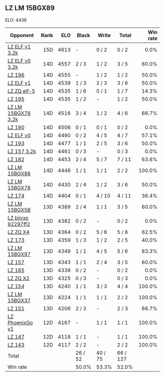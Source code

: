 ## LZ LM 15BGX89 ##

ELO: 4436

Opponent | Rank | ELO | Black | Write | Total | Win rate
---------|-----:|----:|-------|-------|-------|-------:
[LZ ELF v1 3.2k](LZ%20ELF%20v1%203.2k.md) | 15D | 4613 | - | 0 / 2 | 0 / 2 | 0.0%
[LZ ELF v0 3.2k](LZ%20ELF%20v0%203.2k.md) | 14D | 4557 | 2 / 3 | 1 / 2 | 3 / 5 | 60.0%
[LZ 196](LZ%20196.md) | 14D | 4555 | - | 1 / 2 | 1 / 2 | 50.0%
[LZ ELF v1](LZ%20ELF%20v1.md) | 14D | 4539 | 1 / 3 | 2 / 3 | 3 / 6 | 50.0%
[LZ ZQ elf-5](LZ%20ZQ%20elf-5.md) | 14D | 4535 | 1 / 6 | 0 / 1 | 1 / 7 | 14.3%
[LZ 195](LZ%20195.md) | 14D | 4535 | 1 / 2 | - | 1 / 2 | 50.0%
[LZ LM 15BGX78 3.2k](LZ%20LM%2015BGX78%203.2k.md) | 14D | 4516 | 3 / 4 | 1 / 2 | 4 / 6 | 66.7%
[LZ 190](LZ%20190.md) | 14D | 4506 | 0 / 1 | 0 / 1 | 0 / 2 | 0.0%
[LZ ELF v0](LZ%20ELF%20v0.md) | 14D | 4490 | 0 / 2 | 4 / 5 | 4 / 7 | 57.1%
[LZ 193](LZ%20193.md) | 14D | 4477 | 1 / 1 | 2 / 5 | 3 / 6 | 50.0%
[LZ 157 3.2k](LZ%20157%203.2k.md) | 14D | 4461 | 0 / 3 | - | 0 / 3 | 0.0%
[LZ 182](LZ%20182.md) | 14D | 4453 | 2 / 4 | 5 / 7 | 7 / 11 | 63.6%
[LZ LM 15BGX88](LZ%20LM%2015BGX88.md) | 14D | 4446 | 1 / 1 | 1 / 1 | 2 / 2 | 100.0%
[LZ LM 15BGX78](LZ%20LM%2015BGX78.md) | 14D | 4430 | 2 / 4 | 1 / 2 | 3 / 6 | 50.0%
[LZ 174](LZ%20174.md) | 14D | 4404 | 0 / 1 | 4 / 10 | 4 / 11 | 36.4%
[LZ LM 15BGX5B](LZ%20LM%2015BGX5B.md) | 13D | 4389 | 2 / 4 | 1 / 1 | 3 / 5 | 60.0%
[LZ bjiyxo 92297ff2](LZ%20bjiyxo%2092297ff2.md) | 13D | 4382 | 0 / 2 | - | 0 / 2 | 0.0%
[LZ ZQ X4](LZ%20ZQ%20X4.md) | 13D | 4364 | 0 / 2 | 5 / 6 | 5 / 8 | 62.5%
[LZ 173](LZ%20173.md) | 13D | 4359 | 1 / 3 | 1 / 2 | 2 / 5 | 40.0%
[LZ LM 15BGX97](LZ%20LM%2015BGX97.md) | 13D | 4349 | 1 / 1 | 4 / 5 | 5 / 6 | 83.3%
[LZ 157](LZ%20157.md) | 13D | 4343 | 1 / 1 | 2 / 4 | 3 / 5 | 60.0%
[LZ 165](LZ%20165.md) | 13D | 4338 | 0 / 2 | - | 0 / 2 | 0.0%
[LZ ZQ X2](LZ%20ZQ%20X2.md) | 13D | 4325 | 0 / 3 | - | 0 / 3 | 0.0%
[LZ 154](LZ%20154.md) | 13D | 4240 | 1 / 1 | 3 / 3 | 4 / 4 | 100.0%
[LZ LM 15BGX37](LZ%20LM%2015BGX37.md) | 13D | 4224 | 1 / 1 | 1 / 1 | 2 / 2 | 100.0%
[LZ 151](LZ%20151.md) | 13D | 4206 | 2 / 3 | - | 2 / 3 | 66.7%
[LZ PhoenixGo v1](LZ%20PhoenixGo%20v1.md) | 12D | 4167 | - | 1 / 1 | 1 / 1 | 100.0%
[LZ 147](LZ%20147.md) | 12D | 4118 | 1 / 1 | - | 1 / 1 | 100.0%
[LZ 143](LZ%20143.md) | 12D | 4117 | 2 / 2 | - | 2 / 2 | 100.0%
Total | | | 26 / 52 | 40 / 75 | 66 / 127 | 
Win rate| | | 50.0% | 53.3% | 52.0% | 
